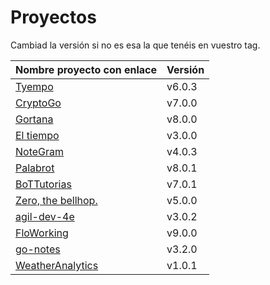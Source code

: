# Proyectos

Cambiad la versión si no es esa la que tenéis en vuestro tag.

| Nombre proyecto con enlace                                              | Versión |
|-------------------------------------------------------------------------|---------|
| [Tyempo](https://github.com/Phyton-es-mi-typo/tyempo)                   | v6.0.3  |
| [CryptoGo](https://github.com/CriptoInfo/CryptoGo)                      | v7.0.0  |
| [Gortana](https://github.com/Pibes-GRX/Gortana)                         | v8.0.0  |
| [El tiempo](https://github.com/tddgrupo4/TDD-Grupo-4)                   | v3.0.0  |
| [NoteGram](https://github.com/NoteGramBot/NoteGram)                     | v4.0.3  |
| [Palabrot](https://github.com/ScalaBot-Team/PalaBrot)                   | v8.0.1  |
| [BoTTutorias](https://github.com/BoTTuros/BoTTutorias)                  | v7.0.1  |
|    [Zero, the bellhop.](https://github.com/monium/zero)                 | v5.0.0  |
|    [agil-dev-4e](https://github.com/Kobedinho/agil-dev-4e)              | v3.0.2  |
|    [FloWorking](https://github.com/PalomitaTeam/FloWorking)             | v9.0.0  |
|    [go-notes](https://github.com/Golang-EC/go-notes)                    | v3.2.0  |
| [WeatherAnalytics](https://github.com/crislinfrajo/WeatherAnalytics)    | v1.0.1  |
